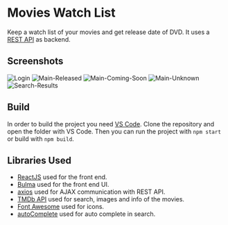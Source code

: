 # Movies Watch List

Keep a watch list of your movies and get release date of DVD. It uses a [REST API](https://github.com/panosdim/movies-api) as backend.

## Screenshots

![Login](https://user-images.githubusercontent.com/10371312/64167223-790bcc80-ce51-11e9-9ef9-c7e055862082.PNG)
![Main-Released](https://user-images.githubusercontent.com/10371312/64167320-aeb0b580-ce51-11e9-93d3-cf68665e50f4.PNG)
![Main-Coming-Soon](https://user-images.githubusercontent.com/10371312/64167317-ac4e5b80-ce51-11e9-93ae-3e44962d9135.PNG)
![Main-Unknown](https://user-images.githubusercontent.com/10371312/64167325-b1130f80-ce51-11e9-8c44-94e81ede6089.PNG)
![Search-Results](https://user-images.githubusercontent.com/10371312/64167328-b3756980-ce51-11e9-9254-3a958ed3cf2b.PNG)

## Build

In order to build the project you need [VS Code](https://code.visualstudio.com/).
Clone the repository and open the folder with VS Code.
Then you can run the project with `npm start` or build with `npm build`.

## Libraries Used

* [ReactJS](https://reactjs.org/) used for the front end.
* [Bulma](https://bulma.io/) used for the front end UI.
* [axios](https://github.com/axios/axios) used for AJAX communication with REST API.
* [TMDb API](https://www.themoviedb.org/documentation/api) used for search, images and info of the movies.
* [Font Awesome](https://fontawesome.com/) used for icons.
* [autoComplete](https://goodies.pixabay.com/javascript/auto-complete/demo.html) used for auto complete in search.
